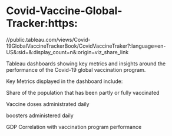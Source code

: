 # Covid-Vaccine-Global-Tracker:https:

//public.tableau.com/views/Covid-19GlobalVaccineTrackerBook/CovidVaccineTraker?:language=en-US&:sid=&:display_count=n&:origin=viz_share_link

Tableau dashboards showing key metrics and insights around the performance of the Covid-19 global vaccination program.

Key Metrics displayed in the dashboard include:

Share of the population that has been partly or fully vaccinated 

Vaccine doses administrated daily 

boosters administered daily 

GDP Correlation with vaccination program performance
